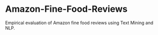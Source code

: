# Amazon-Fine-Food-Reviews
Empirical evaluation of Amazon fine food reviews using Text Mining and NLP.
